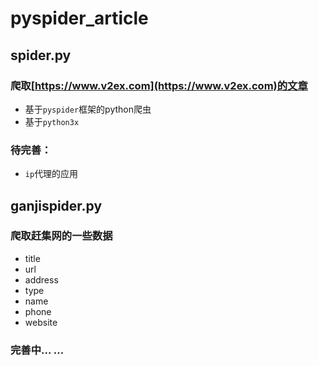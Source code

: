 # pyspider_article
## spider.py
### 爬取[https://www.v2ex.com](https://www.v2ex.com)的文章
- 基于`pyspider`框架的python爬虫
- 基于`python3x`
### 待完善：
- `ip`代理的应用
## ganjispider.py
### 爬取赶集网的一些数据
- title
- url
- address
- type
- name
- phone
- website
### 完善中... ...

